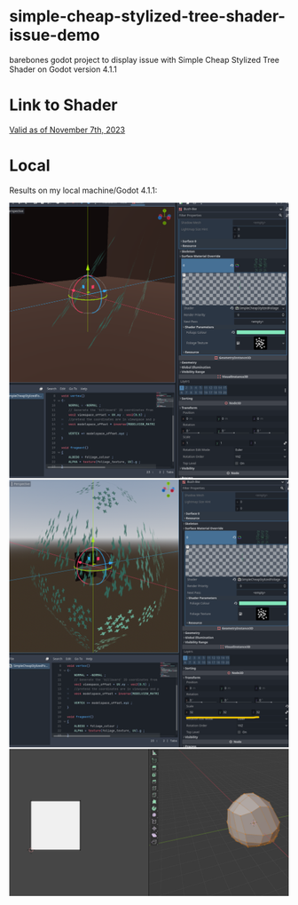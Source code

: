 # simple-cheap-stylized-tree-shader-issue-demo
barebones godot project to display issue with Simple Cheap Stylized Tree Shader on Godot version 4.1.1

# Link to Shader

[Valid as of November 7th, 2023](https://godotshaders.com/shader/simple-cheap-stylized-tree-shader/)

# Local

Results on my local machine/Godot 4.1.1:

![Setup as described on godotshaders.com](/my_local_results/1x_scaling.png)
![Scaling to 32x starts showing shape of mesh, UVs are wacky though](/my_local_results/32x_scaling.png)
![Model and UVs exported from blender. Simple Cube subdivided 2 times then minor sculpting with Grab Tool](/my_local_results/model_and_UVs.png)

